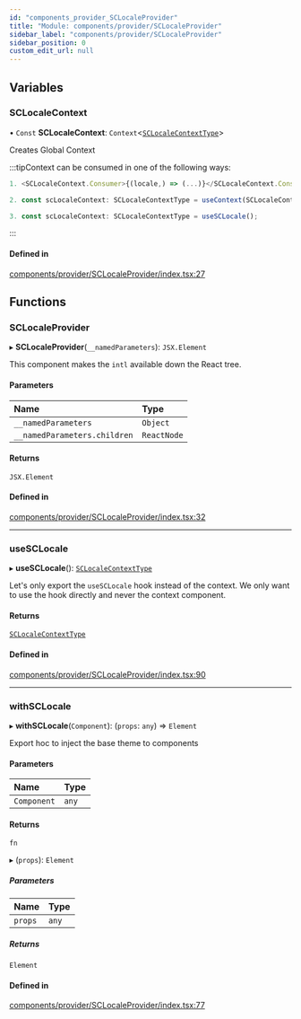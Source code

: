 ```yaml
---
id: "components_provider_SCLocaleProvider"
title: "Module: components/provider/SCLocaleProvider"
sidebar_label: "components/provider/SCLocaleProvider"
sidebar_position: 0
custom_edit_url: null
---
```


## Variables

### SCLocaleContext

• `Const` **SCLocaleContext**: `Context`<[`SCLocaleContextType`](../interfaces/types_context.SCLocaleContextType.md)\>

Creates Global Context

:::tipContext can be consumed in one of the following ways:

```jsx
1. <SCLocaleContext.Consumer>{(locale,) => (...)}</SCLocaleContext.Consumer>
```
```jsx
2. const scLocaleContext: SCLocaleContextType = useContext(SCLocaleContext);
```
```jsx
3. const scLocaleContext: SCLocaleContextType = useSCLocale();
````
:::

#### Defined in

[components/provider/SCLocaleProvider/index.tsx:27](https://github.com/selfcommunity/community-ui/blob/67100aa/packages/sc-core/src/components/provider/SCLocaleProvider/index.tsx#L27)

## Functions

### SCLocaleProvider

▸ **SCLocaleProvider**(`__namedParameters`): `JSX.Element`

This component makes the `intl` available down the React tree.

#### Parameters

| Name | Type |
| :------ | :------ |
| `__namedParameters` | `Object` |
| `__namedParameters.children` | `ReactNode` |

#### Returns

`JSX.Element`

#### Defined in

[components/provider/SCLocaleProvider/index.tsx:32](https://github.com/selfcommunity/community-ui/blob/67100aa/packages/sc-core/src/components/provider/SCLocaleProvider/index.tsx#L32)

___

### useSCLocale

▸ **useSCLocale**(): [`SCLocaleContextType`](../interfaces/types_context.SCLocaleContextType.md)

Let's only export the `useSCLocale` hook instead of the context.
We only want to use the hook directly and never the context component.

#### Returns

[`SCLocaleContextType`](../interfaces/types_context.SCLocaleContextType.md)

#### Defined in

[components/provider/SCLocaleProvider/index.tsx:90](https://github.com/selfcommunity/community-ui/blob/67100aa/packages/sc-core/src/components/provider/SCLocaleProvider/index.tsx#L90)

___

### withSCLocale

▸ **withSCLocale**(`Component`): (`props`: `any`) => `Element`

Export hoc to inject the base theme to components

#### Parameters

| Name | Type |
| :------ | :------ |
| `Component` | `any` |

#### Returns

`fn`

▸ (`props`): `Element`

##### Parameters

| Name | Type |
| :------ | :------ |
| `props` | `any` |

##### Returns

`Element`

#### Defined in

[components/provider/SCLocaleProvider/index.tsx:77](https://github.com/selfcommunity/community-ui/blob/67100aa/packages/sc-core/src/components/provider/SCLocaleProvider/index.tsx#L77)
